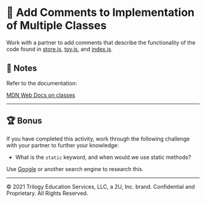 
# 📐 Add Comments to Implementation of Multiple Classes

Work with a partner to add comments that describe the functionality of the code found in [store.js](./Unsolved/store.js), [toy.js](./Unsolved/toy.js), and [index.js](./Unsolved/index.js).

## 📝 Notes

Refer to the documentation: 

[MDN Web Docs on classes](https://developer.mozilla.org/en-US/docs/Web/JavaScript/Reference/Classes)

---

## 🏆 Bonus

If you have completed this activity, work through the following challenge with your partner to further your knowledge:

* What is the `static` keyword, and when would we use static methods?

Use [Google](https://www.google.com) or another search engine to research this.

---
© 2021 Trilogy Education Services, LLC, a 2U, Inc. brand. Confidential and Proprietary. All Rights Reserved.
